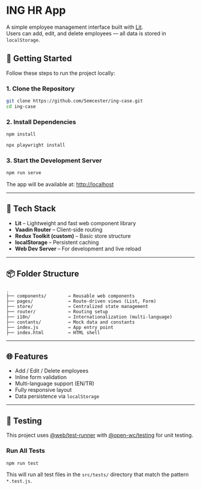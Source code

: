 # ING HR App

A simple employee management interface built with [Lit](https://lit.dev/).  
Users can add, edit, and delete employees — all data is stored in `localStorage`.

## 🚀 Getting Started

Follow these steps to run the project locally:

### 1. Clone the Repository

```bash
git clone https://github.com/Semcester/ing-case.git
cd ing-case
```

### 2. Install Dependencies

```bash
npm install
```
```bash
npx playwright install
```

### 3. Start the Development Server

```bash
npm run serve
```

The app will be available at: [http://localhost](http://localhost)

---

## 🧰 Tech Stack

- **Lit** – Lightweight and fast web component library
- **Vaadin Router** – Client-side routing
- **Redux Toolkit (custom)** – Basic store structure
- **localStorage** – Persistent caching
- **Web Dev Server** – For development and live reload

---

## 📦 Folder Structure

```
.
├── components/        → Reusable web components
├── pages/             → Route-driven views (List, Form)
├── store/             → Centralized state management
├── router/            → Routing setup
├── i18n/              → Internationalization (multi-language)
├── contants/          → Mock data and constants
├── index.js           → App entry point
├── index.html         → HTML shell
```

---

## 🌐 Features

- Add / Edit / Delete employees
- Inline form validation
- Multi-language support (EN/TR)
- Fully responsive layout
- Data persistence via `localStorage`

---

## 🧪 Testing

This project uses [@web/test-runner](https://modern-web.dev/docs/test-runner/overview/) with [@open-wc/testing](https://open-wc.org/docs/testing/) for unit testing.

### Run All Tests

```bash
npm run test
```

This will run all test files in the `src/tests/` directory that match the pattern `*.test.js`.
